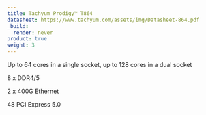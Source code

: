 ```yaml
---
title: Tachyum Prodigy™ T864
datasheet: https://www.tachyum.com/assets/img/Datasheet-864.pdf
_build:
  render: never
product: true
weight: 3
---
```

Up to 64 cores in a single socket, up to 128 cores in a dual socket

8 x DDR4/5

2 x 400G Ethernet

48 PCI Express 5.0
